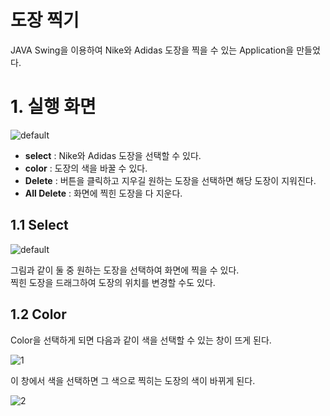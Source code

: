# 도장 찍기  
JAVA Swing을 이용하여 Nike와 Adidas 도장을 찍을 수 있는 Application을 만들었다.  

# 1. 실행 화면
![default](https://user-images.githubusercontent.com/41350459/50581235-3c8b6980-0e9b-11e9-87a0-0b518f0c1c61.png)  
- **select** : Nike와 Adidas 도장을 선택할 수 있다.
- **color** : 도장의 색을 바꿀 수 있다.
- **Delete** : 버튼을 클릭하고 지우길 원하는 도장을 선택하면 해당 도장이 지워진다.
- **All Delete** : 화면에 찍힌 도장을 다 지운다.

## 1.1 Select
![default](https://user-images.githubusercontent.com/41350459/50581246-5462ed80-0e9b-11e9-9a7b-de3eac47b1a1.png)  

그림과 같이 둘 중 원하는 도장을 선택하여 화면에 찍을 수 있다.  
찍힌 도장을 드래그하여 도장의 위치를 변경할 수도 있다.  

## 1.2 Color
Color을 선택하게 되면 다음과 같이 색을 선택할 수 있는 창이 뜨게 된다.  


![1](https://user-images.githubusercontent.com/41350459/50581242-4ca34900-0e9b-11e9-9dec-246b18eaec37.png)

이 창에서 색을 선택하면 그 색으로 찍히는 도장의 색이 바뀌게 된다.


![2](https://user-images.githubusercontent.com/41350459/50581244-50cf6680-0e9b-11e9-9da0-f730657f41a3.png)
